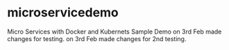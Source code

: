 # microservicedemo
Micro Services with Docker and Kubernets Sample Demo
on 3rd Feb made changes for testing.
on 3rd Feb made changes for 2nd testing.
